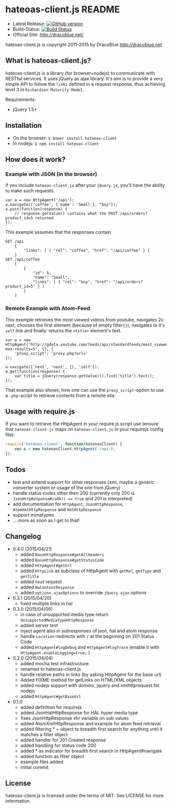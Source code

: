 hateoas-client.js README
=======================

* Latest Release: [![GitHub version](https://badge.fury.io/gh/DracoBlue%2Fhateoas-client-js.png)](https://github.com/DracoBlue/hateoas-client-js/releases)
* Build-Status: [![Build Status](https://travis-ci.org/DracoBlue/hateoas-client-js.png?branch=master)](https://travis-ci.org/DracoBlue/hateoas-client-js)
* Official Site: <http://dracoblue.net/>

hateoas-client.js is copyright 2011-2015 by DracoBlue <http://dracoblue.net>

What is hateoas-client.js?
-----------------------

hateoas-client.js is a library (for browser+nodejs) to communicate with RESTful services. It uses
jQuery as ajax library. It's aim is to provide a very simple API to follow
the `links` defined in a request response, thus achieving
level 3 in `Richardson Maturity Model`.

Requirements:

* jQuery 1.5+

Installation
------------

* On the browser: `$ bower install hateoas-client`
* In nodejs: `$ npm install hateoas-client`

How does it work?
-----------------

### Example with JSON (in the browser)

If you include `hateoas-client.js` after your `jQuery.js`, you'll have the ability
to make such requests:

    var a = new HttpAgent('/api');
    a.navigate(['coffee', {'name': 'Small'}, "buy"]);
    a.post(function(response) {
        // response.getValue() contains what the POST /api/orders?product_id=5 returned
    });

This example assumes that the responses contain

    GET /api
        {
            "links": [ { "rel": "coffee", "href": "/api/coffee" } ]
        }
    GET /api/coffee
        [
            {
                "id": 5,
                "name": "Small",
                "links": [ { "rel": "buy", "href": "/api/orders?product_id=5" } ]
            }
        ]

### Remote Example with Atom-Feed

This example retrieves the most viewed videos from youtube, navigates 2x next, chooses the
first element (because of empty filter`{}`), navigates to it's `self` link and finally:
returns the `<title>` element's text.

    var a = new HttpAgent('http://gdata.youtube.com/feeds/api/standardfeeds/most_viewed?max-results=5', {}, {
        'proxy_script': 'proxy.php?url='
    });

    a.navigate(['next', 'next', {}, 'self']);
    a.get(function(response) {
        var title = jQuery(response.getValue()).find('title').text();
    });            

That example also shows, how one can use the `proxy_script`-option to use a
`.php`-script to retrieve contents from a remote site.

Usage with require.js
---------------------

If you want to retrieve the HttpAgent in your require.js script use (ensure that `hateoas-client-js` maps on `hateoas-client.js`
in your requirejs config file):

``` javascript
require('hateoas-client', function(hateoasClient) {
    var a = new hateoasClient.HttpAgent('/api');
});
```

Todos
-----

* test and extend support for other responses (xml, maybe a generic converter system or usage of the one from jQuery)
* handle status codes other then 200 (currently only 200 is `JsonHttpResponse#isOk() == true` and 201 is interpreted)
* add documentation for `HttpAgent`, `JsonHttpResponse`, `AtomXmlHttpResponse` and `XmlHttpResponse`
* support mimetypes
* ... more as soon as I get to that!

Changelog
---------
* 0.4.0 (2015/04/21)
  - added `BaseHttpResponse#getAllHeaders`
  - added `BaseHttpResponse#getStatusCode`
  - added `HttpAgent#getUrl`
  - added `HttpLink` as subclass of HttpAgent with `getRel`, `getType` and `getTitle`
  - added `head` request
  - added `NoContentResponse`
  - added `options.ajaxOptions` to override `jQuery.ajax` options
* 0.3.1 (2015/04/20)
  - fixed multiple links in hal
* 0.3.0 (2015/04/06)
  - in case of unsupported media type return `UnsupportedMediaTypeHttpResponse`
  - added server test
  - inject agent also in subresponses of json, hal and atom response
  - handle `Location`-redirects with `/` at the beginning on 201 Status Code
  - added `HttpAgent#logDebug` and `HttpAgent#logTrace` (enable it with `HttpAgent.enableLogging=true;` )
* 0.2.0 (2015/04/04)
  - added mocha test infrastructure
  - renamed to hateoas-client.js
  - handle relative paths in links (by asking HttpAgent for the base url)
  - Added FIXME method for getLinks on HTML/XML objects
  - added nodejs support with domino, jquery and xmlhttprequest for nodejs
  - added `HttpAgent#getBaseUrl`
* 0.1.0
  - added definition for requirejs
  - added JsonHalHttpResponse for HAL hyper media type
  - fixes JsonHttpResponse xhr variable on sub values
  - added AtomXmlHttpResponse and example for atom feed retrieval
  - added filtering * + object to breadth first search for anything until it matches a filter object
  - added handler for 201 Created response
  - added handling for status code 200
  - added * as indicator for breadth first search in HttpAgent#navigate
  - added function as filter object
  - example files added
  - initial commit

License
--------

hateoas-client.js is licensed under the terms of MIT. See LICENSE for more information.
